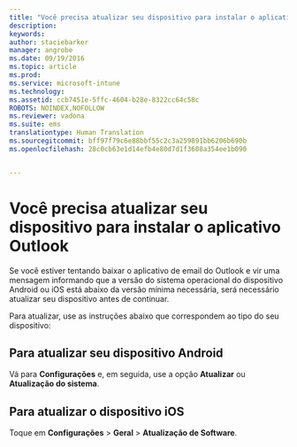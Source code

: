 ```yaml
---
title: "Você precisa atualizar seu dispositivo para instalar o aplicativo Outlook | Microsoft Intune"
description: 
keywords: 
author: staciebarker
manager: angrobe
ms.date: 09/19/2016
ms.topic: article
ms.prod: 
ms.service: microsoft-intune
ms.technology: 
ms.assetid: ccb7451e-5ffc-4604-b28e-8322cc64c58c
ROBOTS: NOINDEX,NOFOLLOW
ms.reviewer: vadona
ms.suite: ems
translationtype: Human Translation
ms.sourcegitcommit: bff97f79c6e88bbf55c2c3a259891bb6206b690b
ms.openlocfilehash: 28c0cb63e1d14efb4e80d7d1f3608a354ee1b090


---
```


# Você precisa atualizar seu dispositivo para instalar o aplicativo Outlook

Se você estiver tentando baixar o aplicativo de email do Outlook e vir uma mensagem informando que a versão do sistema operacional do dispositivo Android ou iOS está abaixo da versão mínima necessária, será necessário atualizar seu dispositivo antes de continuar.

Para atualizar, use as instruções abaixo que correspondem ao tipo do seu dispositivo:

## Para atualizar seu dispositivo Android
Vá para **Configurações** e, em seguida, use a opção **Atualizar** ou **Atualização do sistema**.

## Para atualizar o dispositivo iOS
Toque em **Configurações** &gt; **Geral** &gt; **Atualização de Software**.



<!--HONumber=Sep16_HO3-->


